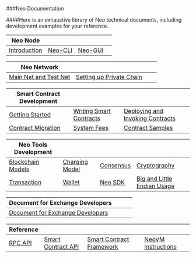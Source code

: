 ###Neo Documentation

####Here is an exhaustive library of Neo technical documents, including development examples for your reference.

| Neo Node | | | |
| ------------------------------------ | ------------------------------ | ---------------------------- | ---------------------------------------------- |
| [Introduction](node/introduction.md) | [Neo-CLI](node/cli/setup.md) | [Neo-GUI](node/gui/install.md) |  |

| Neo Network | | | |
| ------------------------------------------- | ---------------------------------------------------------- | ---------------------------------------------- | ---- |
| [Main Net and Test Net](network/testnet.md) | [Setting up Private Chain ](network/private-chain/solo.md) |  |      |

| Smart Contract Development | | | |
| ---------------------------------------------------- | ------------------------------------------------------------ | --------------------------------------------- | ------------------------------------------------------- |
| [Getting Started](sc/gettingstarted/introduction.md) | [Writing Smart Contracts](sc/write/basics.md) | [Deploying and Invoking Contracts](sc/deploy/deploy.md) |  |
| [Contract Migration](sc/migrate.md) | [System Fees](sc/fees.md)                     | [Contract Samples](sc/sample/HelloWorld.md) |              |

| Neo Tools Development | | | |
| ------------------------------------------------------------ | ------------------------------------------------------------ | ------------------------------------------------------- | ---------------------------------------------- |
| [Blockchain Models](tooldev/concept/blockchain/block.md)     | [Charging Model](tooldev/concept/charging_model.md)          | [Consensus](tooldev/consensus/consensus_algorithm.md) | [Cryptography](tooldev/concept/cryptography/encode_algorithm.md) |
| [Transaction](tooldev/transaction/transaction.md)        | [Wallet](tooldev/wallets.md)                             | [Neo SDK](tooldev/sdk/introduction.md) | [Big and Little Endian Usage](tooldev/concept/endian.md) |

| Document for Exchange Developers | | | |
| ----------------------------------------------- | ---- | ---- | ---- |
| [Document for Exchange Developers](exchange/general.md) |      |      |      |

| Reference  | | | |
| ---------------------------------------------- | -------------------------------------------- | ------------------------------------------------- | ----------------------------------------------------------- |
| [RPC API](reference/rpc/latest-version/api.md) | [Smart Contract API](reference/scapi/api.md) | [Smart Contract Framework](reference/scapi/fw.md) | [NeoVM Instructions](reference/Neo_vm.md) |

<link href="index.css" rel="stylesheet" />